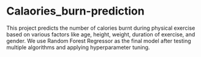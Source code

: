 # Calaories_burn-prediction
This project predicts the number of calories burnt during physical exercise based on various factors like age, height, weight, duration of exercise, and gender. We use Random Forest Regressor as the final model after testing multiple algorithms and applying hyperparameter tuning.
